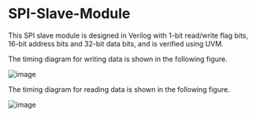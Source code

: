 # SPI-Slave-Module

This SPI slave module is designed in Verilog with 1-bit read/write flag bits, 16-bit address bits and 32-bit data bits, and is verified using UVM.

The timing diagram for writing data is shown in the following figure.

![image](https://user-images.githubusercontent.com/3644544/234032498-664857c9-2ead-4948-84c5-a715c665e1fd.png)

The timing diagram for reading data is shown in the following figure.

![image](https://user-images.githubusercontent.com/3644544/234032563-a6d8164d-6ff4-40ed-acf7-2965b4f6f3ff.png)
